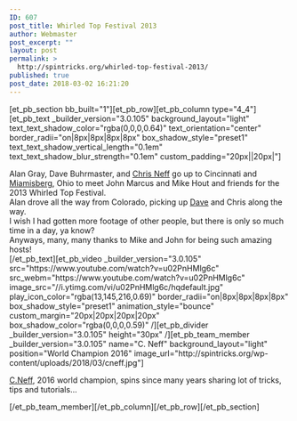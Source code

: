 ```yaml
---
ID: 607
post_title: Whirled Top Festival 2013
author: Webmaster
post_excerpt: ""
layout: post
permalink: >
  http://spintricks.org/whirled-top-festival-2013/
published: true
post_date: 2018-03-02 16:21:20
---
```

[et_pb_section bb_built="1"][et_pb_row][et_pb_column type="4_4"][et_pb_text _builder_version="3.0.105" background_layout="light" text_text_shadow_color="rgba(0,0,0,0.64)" text_orientation="center" border_radii="on|8px|8px|8px|8px" box_shadow_style="preset1" text_text_shadow_vertical_length="0.1em" text_text_shadow_blur_strength="0.1em" custom_padding="20px||20px|"]
<div id="content" class="style-scope ytd-expander">Alan Gray, Dave Buhrmaster, and <a href="/tag/Neff">Chris Neff</a> go up to Cincinnati and <a href="/atg/miamisberg">Miamisberg</a>, Ohio to meet John Marcus and Mike Hout and friends for the 2013 Whirled Top Festival.</div>
<div class="style-scope ytd-expander">Alan drove all the way from Colorado, picking up <a href="/tag/Dave-B.">Dave</a> and Chris along the way.</div>
<div class="style-scope ytd-expander">I wish I had gotten more footage of other people, but there is only so much time in a day, ya know?</div>
<div class="style-scope ytd-expander">Anyways, many, many thanks to Mike and John for being such amazing hosts!</div>
[/et_pb_text][et_pb_video _builder_version="3.0.105" src="https://www.youtube.com/watch?v=u02PnHMlg6c" src_webm="https://www.youtube.com/watch?v=u02PnHMlg6c" image_src="//i.ytimg.com/vi/u02PnHMlg6c/hqdefault.jpg" play_icon_color="rgba(13,145,216,0.69)" border_radii="on|8px|8px|8px|8px" box_shadow_style="preset1" animation_style="bounce" custom_margin="20px|20px|20px|20px" box_shadow_color="rgba(0,0,0,0.59)" /][et_pb_divider _builder_version="3.0.105" height="30px" /][et_pb_team_member _builder_version="3.0.105" name="C. Neff" background_layout="light" position="World Champion 2016" image_url="http://spintricks.org/wp-content/uploads/2018/03/cneff.jpg"]

<a href="/tag/C.Neff">C.Neff</a>, 2016 world champion, spins since many years sharing lot of tricks, tips and tutorials...

[/et_pb_team_member][/et_pb_column][/et_pb_row][/et_pb_section]